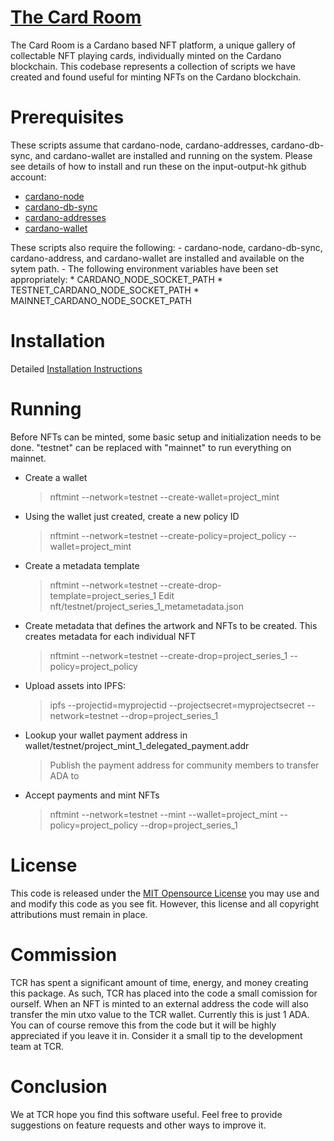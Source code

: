 # [The Card Room](https://thecardroom.io)

The Card Room is a Cardano based NFT platform, a unique gallery of collectable
NFT playing cards, individually minted on the Cardano blockchain.  This codebase
represents a collection of scripts we have created and found useful for minting
NFTs on the Cardano blockchain.

# Prerequisites

These scripts assume that cardano-node, cardano-addresses, cardano-db-sync, and
cardano-wallet are installed and running on the system.  Please see details of
how to install and run these on the input-output-hk github account:
  - [cardano-node](https://github.com/input-output-hk/cardano-node)
  - [cardano-db-sync](https://github.com/input-output-hk/cardano-db-sync)
  - [cardano-addresses](https://github.com/input-output-hk/cardano-addresses)
  - [cardano-wallet](https://github.com/input-output-hk/cardano-wallet)

  These scripts also require the following:
    - cardano-node, cardano-db-sync, cardano-address, and cardano-wallet are
      installed and available on the sytem path.
    - The following environment variables have been set appropriately:
      * CARDANO_NODE_SOCKET_PATH
      * TESTNET_CARDANO_NODE_SOCKET_PATH
      * MAINNET_CARDANO_NODE_SOCKET_PATH

# Installation

  Detailed [Installation Instructions](INSTALL.md)

# Running
Before NFTs can be minted, some basic setup and initialization needs to be done.
"testnet" can be replaced with "mainnet" to run everything on mainnet.

  - Create a wallet
    > nftmint --network=testnet --create-wallet=project_mint

  - Using the wallet just created, create a new policy ID
    > nftmint --network=testnet --create-policy=project_policy --wallet=project_mint

  - Create a metadata template
    > nftmint --network=testnet --create-drop-template=project_series_1
    > Edit nft/testnet/project_series_1_metametadata.json

  - Create metadata that defines the artwork and NFTs to be created.  This creates
  metadata for each individual NFT
    > nftmint --network=testnet --create-drop=project_series_1 --policy=project_policy

  - Upload assets into IPFS:
    > ipfs --projectid=myprojectid --projectsecret=myprojectsecret --network=testnet --drop=project_series_1

  - Lookup your wallet payment address in wallet/testnet/project_mint_1_delegated_payment.addr
    > Publish the payment address for community members to transfer ADA to

  - Accept payments and mint NFTs
    > nftmint --network=testnet --mint --wallet=project_mint --policy=project_policy --drop=project_series_1

# License

This code is released under the [MIT Opensource License](https://en.wikipedia.org/wiki/MIT_License)
you may use and and modify this code as you see fit.  However, this license and
all copyright attributions must remain in place.

# Commission

TCR has spent a significant amount of time, energy, and money creating this package.
As such, TCR has placed into the code a small comission for ourself.  When an NFT
is minted to an external address the code will also transfer the min utxo value to
the TCR wallet.  Currently this is just 1 ADA.  You can of course remove this
from the code but it will be highly appreciated if you leave it in.  Consider it
a small tip to the development team at TCR.

# Conclusion

We at TCR hope you find this software useful.  Feel free to provide suggestions
on feature requests and other ways to improve it.
